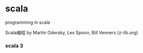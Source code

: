 # scala
programming in scala

Scala编程 by Martin Odersky, Lex Spoon, Bill Venners (z-lib.org)

### scala 3
